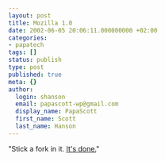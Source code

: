 ```yaml
---
layout: post
title: Mozilla 1.0
date: 2002-06-05 20:06:11.000000000 +02:00
categories:
- papatech
tags: []
status: publish
type: post
published: true
meta: {}
author:
  login: shanson
  email: papascott-wp@gmail.com
  display_name: PapaScott
  first_name: Scott
  last_name: Hanson
---
```

<p>"Stick a fork in it. <a href="http://www.mozilla.org/">It's done.</a>"</p>
